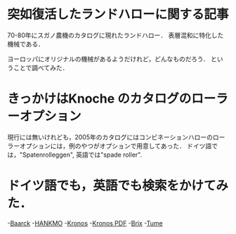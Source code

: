# 突如復活したランドハローに関する記事

70-80年にスガノ農機のカタログに現れたランドハロー．
表層混和に特化した機械である．

ヨーロッパにオリジナルの機械があるようだけれど，どんなものだろう．
ということで調べてみた．

# きっかけはKnoche のカタログのローラーオプション

現行には無いけれども，2005年のカタログにはコンビネーションハローのローラーオプションには，例のやつがオプションで用意してあった．
ドイツ語では，"Spatenrolleggen", 英語では"spade roller". 

# ドイツ語でも，英語でも検索をかけてみた．
-[Baarck](https://www.baarck-technik.de/start/produkte/spatenrolleggen/)
-[HANKMO](https://www.a-t-g.at/HANKMO-Spatenrolleneggen.100.0.html)
-[Kronos](https://kronos.fi/de/aktuelles/kronos-spatenrollegge-ihr-universalgeraet/)
-[Kronos PDF](https://kronos.fi/wp-content/uploads/2019/11/harvar_de_2014_lores.pdf)
-[Brix](https://brix-scheibeneggen.de/spatenrollegge/roll-x-pro)
-[Tume](https://tumeagri.fi/en/cultivators/harrow-r/)
